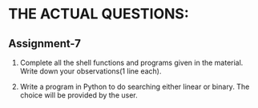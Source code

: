 # THE ACTUAL QUESTIONS:

## Assignment-7

1) Complete all the shell functions and programs given in the material. Write down your observations(1 line each).

2) Write a program in Python to do searching either linear or binary. The choice will be provided by the user.